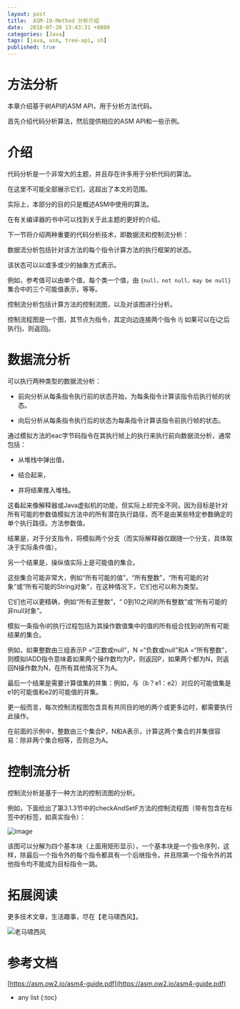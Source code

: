 ```yaml
---
layout: post
title:  ASM-19-Method 分析介绍
date:  2018-07-20 13:43:31 +0800
categories: [Java]
tags: [java, asm, tree-api, sh]
published: true
---
```


# 方法分析

本章介绍基于树API的ASM API，用于分析方法代码。

首先介绍代码分析算法，然后提供相应的ASM API和一些示例。

# 介绍

代码分析是一个非常大的主题，并且存在许多用于分析代码的算法。

在这里不可能全部展示它们，这超出了本文的范围。

实际上，本部分的目的只是概述ASM中使用的算法。

在有关编译器的书中可以找到关于此主题的更好的介绍。

下一节将介绍两种重要的代码分析技术，即数据流和控制流分析：

数据流分析包括针对该方法的每个指令计算方法的执行框架的状态。

该状态可以以或多或少的抽象方式表示。

例如，参考值可以由单个值，每个类一个值，由 `{null，not null，may be null}` 集合中的三个可能值表示，等等。

控制流分析包括计算方法的控制流图，以及对该图进行分析。

控制流程图是一个图，其节点为指令，其定向边连接两个指令 i!j 如果可以在i之后执行j，则返回j。

# 数据流分析

可以执行两种类型的数据流分析：

- 前向分析从每条指令执行前的状态开始，为每条指令计算该指令后执行帧的状态。

- 向后分析从每条指令执行后的状态为每条指令计算该指令前执行帧的状态。

通过模拟方法的eac字节码指令在其执行帧上的执行来执行前向数据流分析，通常包括：

- 从堆栈中弹出值，

- 结合起来，

- 并将结果推入堆栈。

这看起来像解释器或Java虚拟机的功能，但实际上却完全不同，因为目标是针对所有可能的参数值模拟方法中的所有潜在执行路径，而不是由某些特定参数确定的单个执行路径。方法参数值。

结果是，对于分支指令，将模拟两个分支（而实际解释器仅跟随一个分支，具体取决于实际条件值）。

另一个结果是，操纵值实际上是可能值的集合。

这些集合可能非常大，例如“所有可能的值”，“所有整数”，“所有可能的对象”或“所有可能的String对象”，在这种情况下，它们也可以称为类型。

它们也可以更精确，例如“所有正整数”，“ 0到10之间的所有整数”或“所有可能的非null对象”。

模拟一条指令i的执行过程包括为其操作数值集中的值的所有组合找到i的所有可能结果的集合。

例如，如果整数由三组表示P =“正数或null”，N =“负数或null”和A =“所有整数”，则模拟IADD指令意味着如果两个操作数均为P，则返回P，如果两个都为N，则返回N操作数为N，在所有其他情况下为A。

最后一个结果是需要计算值集的并集：例如，与（b？e1：e2）对应的可能值集是e1的可能值和e2的可能值的并集。

更一般而言，每次控制流程图包含具有共同目的地的两个或更多边时，都需要执行此操作。

在前面的示例中，整数由三个集合P，N和A表示，计算这两个集合的并集很容易：除非两个集合相等，否则总为A。

# 控制流分析

控制流分析是基于一种方法的控制流图的分析。

例如，下面给出了第3.1.3节中的checkAndSetF方法的控制流程图（带有包含在标签中的标签，如真实指令）：

![image](https://user-images.githubusercontent.com/18375710/70874812-c706a380-1fee-11ea-931e-040fb8c2c6a0.png)

该图可以分解为四个基本块（上面用矩形显示），一个基本块是一个指令序列，这样，除最后一个指令外的每个指令都具有一个后继指令，并且除第一个指令外的其他指令均不能成为目标指令一跳。

# 拓展阅读

更多技术文章，生活趣事，尽在【老马啸西风】。

![老马啸西风](https://user-images.githubusercontent.com/18375710/71305502-3d9d0a00-2410-11ea-8cb1-da60a584785b.jpg)

# 参考文档

[https://asm.ow2.io/asm4-guide.pdf](https://asm.ow2.io/asm4-guide.pdf)

* any list
{:toc}
